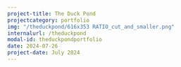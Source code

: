 ```yaml
---
project-title: The Duck Pond
projectcategory: portfolio
img: "/theduckpond/616x353 RATIO_cut_and_smaller.png"
internalurl: /theduckpond
modal-id: theduckpondportfolio
date: 2024-07-26
project-date: July 2024
---
```


